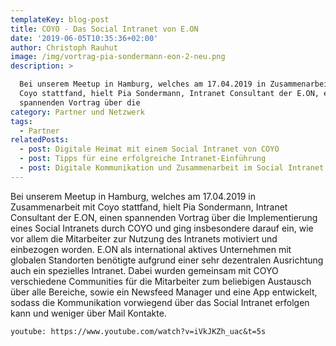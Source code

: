 ```yaml
---
templateKey: blog-post
title: COYO - Das Social Intranet von E.ON
date: '2019-06-05T10:35:36+02:00'
author: Christoph Rauhut
image: /img/vortrag-pia-sondermann-eon-2-neu.png
description: >

  Bei unserem Meetup in Hamburg, welches am 17.04.2019 in Zusammenarbeit mit
  Coyo stattfand, hielt Pia Sondermann, Intranet Consultant der E.ON, einen
  spannenden Vortrag über die 
category: Partner und Netzwerk
tags:
  - Partner
relatedPosts:
  - post: Digitale Heimat mit einem Social Intranet von COYO
  - post: Tipps für eine erfolgreiche Intranet-Einführung
  - post: Digitale Kommunikation und Zusammenarbeit im Social Intranet
---
```

Bei unserem Meetup in Hamburg, welches am 17.04.2019 in Zusammenarbeit mit Coyo stattfand, hielt Pia Sondermann, Intranet Consultant der E.ON, einen spannenden Vortrag über die Implementierung eines Social Intranets durch COYO und ging insbesondere darauf ein, wie vor allem die Mitarbeiter zur Nutzung des Intranets motiviert und einbezogen worden. E.ON als international aktives Unternehmen mit globalen Standorten benötigte aufgrund einer sehr dezentralen Ausrichtung auch ein spezielles Intranet. Dabei wurden gemeinsam mit COYO verschiedene Communities für die Mitarbeiter zum beliebigen Austausch über alle Bereiche, sowie ein Newsfeed Manager und eine App entwickelt, sodass die Kommunikation vorwiegend über das Social Intranet erfolgen kann und weniger über Mail Kontakte.

`youtube: https://www.youtube.com/watch?v=iVkJKZh_uac&t=5s`
